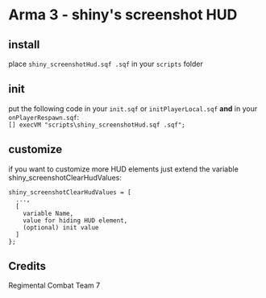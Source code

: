 # Arma 3 - shiny's screenshot HUD

## install

place `shiny_screenshotHud.sqf .sqf` in your `scripts` folder

## init

put the following code in your `init.sqf` or `initPlayerLocal.sqf` **and** in your `onPlayerRespawn.sqf`:  
`[] execVM "scripts\shiny_screenshotHud.sqf .sqf";`

## customize

if you want to customize more HUD elements just extend the variable shiny_screenshotClearHudValues:
```
shiny_screenshotClearHudValues = [
  ...,
  [
    variable Name,
    value for hiding HUD element,
    (optional) init value
  ]
};
```

## Credits
Regimental Combat Team 7
